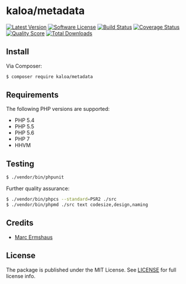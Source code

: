 # kaloa/metadata

[![Latest Version](https://img.shields.io/github/release/mermshaus/kaloa-metadata.svg?style=flat-square)](https://github.com/mermshaus/kaloa-metadata/releases)
[![Software License](https://img.shields.io/badge/license-MIT-brightgreen.svg?style=flat-square)](https://github.com/mermshaus/kaloa-metadata/blob/master/LICENSE)
[![Build Status](https://img.shields.io/travis/mermshaus/kaloa-metadata/master.svg?style=flat-square)](https://travis-ci.org/mermshaus/kaloa-metadata)
[![Coverage Status](https://img.shields.io/scrutinizer/coverage/g/mermshaus/kaloa-metadata.svg?style=flat-square)](https://scrutinizer-ci.com/g/mermshaus/kaloa-metadata/code-structure)
[![Quality Score](https://img.shields.io/scrutinizer/g/mermshaus/kaloa-metadata.svg?style=flat-square)](https://scrutinizer-ci.com/g/mermshaus/kaloa-metadata)
[![Total Downloads](https://img.shields.io/packagist/dt/mermshaus/kaloa-metadata.svg?style=flat-square)](https://packagist.org/packages/kaloa/metadata)


## Install

Via Composer:

~~~ bash
$ composer require kaloa/metadata
~~~


## Requirements

The following PHP versions are supported:

- PHP 5.4
- PHP 5.5
- PHP 5.6
- PHP 7
- HHVM


## Testing

~~~ bash
$ ./vendor/bin/phpunit
~~~

Further quality assurance:

~~~ bash
$ ./vendor/bin/phpcs --standard=PSR2 ./src
$ ./vendor/bin/phpmd ./src text codesize,design,naming
~~~


## Credits

- [Marc Ermshaus](https://github.com/mermshaus)


## License

The package is published under the MIT License. See [LICENSE](https://github.com/mermshaus/kaloa-metadata/blob/master/LICENSE) for full license info.
